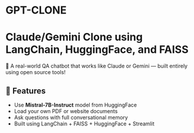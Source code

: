 # GPT-CLONE
# Claude/Gemini Clone using LangChain, HuggingFace, and FAISS

💬 A real-world QA chatbot that works like Claude or Gemini — built entirely using open source tools!

## 🚀 Features

- Use **Mistral-7B-Instruct** model from HuggingFace
- Load your own PDF or website documents
- Ask questions with full conversational memory
- Built using LangChain + FAISS + HuggingFace + Streamlit

